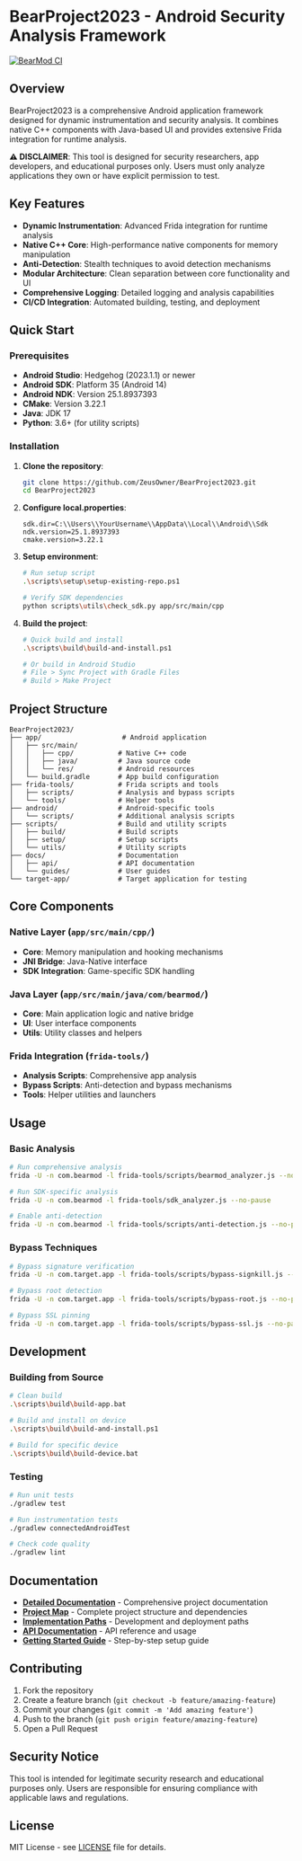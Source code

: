 # BearProject2023 - Android Security Analysis Framework

[![BearMod CI](https://github.com/ZeusOwner/BearProject2023/actions/workflows/android.yml/badge.svg)](https://github.com/ZeusOwner/BearProject2023/actions/workflows/android.yml)

## Overview

BearProject2023 is a comprehensive Android application framework designed for dynamic instrumentation and security analysis. It combines native C++ components with Java-based UI and provides extensive Frida integration for runtime analysis.

**⚠️ DISCLAIMER**: This tool is designed for security researchers, app developers, and educational purposes only. Users must only analyze applications they own or have explicit permission to test.

## Key Features

- **Dynamic Instrumentation**: Advanced Frida integration for runtime analysis
- **Native C++ Core**: High-performance native components for memory manipulation
- **Anti-Detection**: Stealth techniques to avoid detection mechanisms
- **Modular Architecture**: Clean separation between core functionality and UI
- **Comprehensive Logging**: Detailed logging and analysis capabilities
- **CI/CD Integration**: Automated building, testing, and deployment

## Quick Start

### Prerequisites

- **Android Studio**: Hedgehog (2023.1.1) or newer
- **Android SDK**: Platform 35 (Android 14)
- **Android NDK**: Version 25.1.8937393
- **CMake**: Version 3.22.1
- **Java**: JDK 17
- **Python**: 3.6+ (for utility scripts)

### Installation

1. **Clone the repository**:
   ```bash
   git clone https://github.com/ZeusOwner/BearProject2023.git
   cd BearProject2023
   ```

2. **Configure local.properties**:
   ```properties
   sdk.dir=C:\\Users\\YourUsername\\AppData\\Local\\Android\\Sdk
   ndk.version=25.1.8937393
   cmake.version=3.22.1
   ```

3. **Setup environment**:
   ```bash
   # Run setup script
   .\scripts\setup\setup-existing-repo.ps1

   # Verify SDK dependencies
   python scripts\utils\check_sdk.py app/src/main/cpp
   ```

4. **Build the project**:
   ```bash
   # Quick build and install
   .\scripts\build\build-and-install.ps1

   # Or build in Android Studio
   # File > Sync Project with Gradle Files
   # Build > Make Project
   ```

## Project Structure

```
BearProject2023/
├── app/                    # Android application
│   ├── src/main/
│   │   ├── cpp/           # Native C++ code
│   │   ├── java/          # Java source code
│   │   └── res/           # Android resources
│   └── build.gradle       # App build configuration
├── frida-tools/           # Frida scripts and tools
│   ├── scripts/           # Analysis and bypass scripts
│   └── tools/             # Helper tools
├── android/               # Android-specific tools
│   └── scripts/           # Additional analysis scripts
├── scripts/               # Build and utility scripts
│   ├── build/             # Build scripts
│   ├── setup/             # Setup scripts
│   └── utils/             # Utility scripts
├── docs/                  # Documentation
│   ├── api/               # API documentation
│   └── guides/            # User guides
└── target-app/            # Target application for testing
```

## Core Components

### Native Layer (`app/src/main/cpp/`)
- **Core**: Memory manipulation and hooking mechanisms
- **JNI Bridge**: Java-Native interface
- **SDK Integration**: Game-specific SDK handling

### Java Layer (`app/src/main/java/com/bearmod/`)
- **Core**: Main application logic and native bridge
- **UI**: User interface components
- **Utils**: Utility classes and helpers

### Frida Integration (`frida-tools/`)
- **Analysis Scripts**: Comprehensive app analysis
- **Bypass Scripts**: Anti-detection and bypass mechanisms
- **Tools**: Helper utilities and launchers

## Usage

### Basic Analysis
```bash
# Run comprehensive analysis
frida -U -n com.bearmod -l frida-tools/scripts/bearmod_analyzer.js --no-pause

# Run SDK-specific analysis
frida -U -n com.bearmod -l frida-tools/sdk_analyzer.js --no-pause

# Enable anti-detection
frida -U -n com.bearmod -l frida-tools/scripts/anti-detection.js --no-pause
```

### Bypass Techniques
```bash
# Bypass signature verification
frida -U -n com.target.app -l frida-tools/scripts/bypass-signkill.js --no-pause

# Bypass root detection
frida -U -n com.target.app -l frida-tools/scripts/bypass-root.js --no-pause

# Bypass SSL pinning
frida -U -n com.target.app -l frida-tools/scripts/bypass-ssl.js --no-pause
```

## Development

### Building from Source
```bash
# Clean build
.\scripts\build\build-app.bat

# Build and install on device
.\scripts\build\build-and-install.ps1

# Build for specific device
.\scripts\build\build-device.bat
```

### Testing
```bash
# Run unit tests
./gradlew test

# Run instrumentation tests
./gradlew connectedAndroidTest

# Check code quality
./gradlew lint
```

## Documentation

- **[Detailed Documentation](docs/DETAILED_README.md)** - Comprehensive project documentation
- **[Project Map](docs/PROJECT_MAP.md)** - Complete project structure and dependencies
- **[Implementation Paths](docs/IMPLEMENTATION_PATHS.md)** - Development and deployment paths
- **[API Documentation](docs/api/README.md)** - API reference and usage
- **[Getting Started Guide](docs/guides/getting-started.md)** - Step-by-step setup guide

## Contributing

1. Fork the repository
2. Create a feature branch (`git checkout -b feature/amazing-feature`)
3. Commit your changes (`git commit -m 'Add amazing feature'`)
4. Push to the branch (`git push origin feature/amazing-feature`)
5. Open a Pull Request

## Security Notice

This tool is intended for legitimate security research and educational purposes only. Users are responsible for ensuring compliance with applicable laws and regulations.

## License

MIT License - see [LICENSE](LICENSE) file for details.
